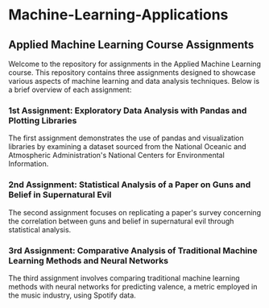 # Machine-Learning-Applications

## Applied Machine Learning Course Assignments 
Welcome to the repository for assignments in the Applied Machine Learning course. This repository contains three assignments designed to showcase various aspects of machine learning and data analysis techniques. Below is a brief overview of each assignment:

### 1st Assignment: Exploratory Data Analysis with Pandas and Plotting Libraries
The first assignment demonstrates the use of pandas and visualization libraries by examining a dataset sourced from the National Oceanic and Atmospheric Administration's National Centers for Environmental Information.

### 2nd Assignment: Statistical Analysis of a Paper on Guns and Belief in Supernatural Evil
The second assignment focuses on replicating a paper's survey concerning the correlation between guns and belief in supernatural evil through statistical analysis.

### 3rd Assignment: Comparative Analysis of Traditional Machine Learning Methods and Neural Networks
The third assignment involves comparing traditional machine learning methods with neural networks for predicting valence, a metric employed in the music industry, using Spotify data.
